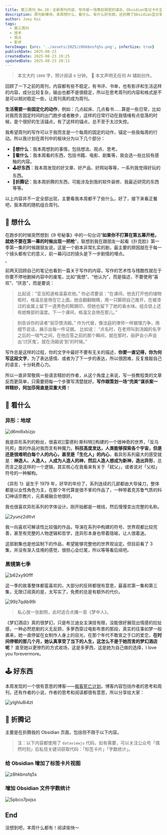 ```yaml
---
title: 第三周刊_No.38｜全新周刊内容、写作是一场策划周密的谋杀、Obsidian笔记卡片显示
description: 周刊新模块，本周想什么、看什么、有什么好东西，还折腾了Obsidian显示笔记卡片和统计字数。
author: Joey Kai
tags:
  - 第三周刊
  - 技术
  - 观点
  - 影评
heroImage: {src: '../assets/2025/z8hkbnsfq5s.png', inferSize: true}
publishDate: 2025-08-23
createdDate: 2025-08-23 19:25
updatedDate: 2025-08-23 20:13
---
```


> 本文大约 `1800` 字，预计阅读 `6` 分钟。
> 🤖 本文声明无任何 AI 辅助创作。

回顾了一下之前的周刊，内容都有些不稳定，有书评、书单，也有影评和生活这样的内容，成分比较复杂，输出也都不是很稳定，所以在思考周刊的内容和格式是不是可以相对稳定一些，让周刊真的成为周刊。

**生活需要一些固定化的动作**，例如：几点起床、几点看书……算是一些日常，比如对我而言固定时间的出门跑步或者散步，这样的日常行动在我情绪有点低落的时候，是个很好的生活锚点，有了这样的锚点，总不至于太过失控。 

我希望周刊的写作可以于我而言是一个每周的固定的动作，锚定一些我每周的行动。所以我计划在周刊中的板块分为以下几个部分：
- **🤔想什么**：我本周想到的事情，包括想法、观点、思考。
- **👀看什么**：我本周看的东西，包括书籍、电影、剧集等，我会选一些比较有感触的内容。
- **🕹️好东西**：我本周发现的好文章、好产品、好网站等等，一系列我觉得好玩的东西。
- **🥕折腾记**：我本周折腾的东西，可能涉及到我的软件装修、我最近研究的东西等等。

以上内容并不一定全部出现，主要看我本周都干了些什么，好了，接下来看正餐吧，我本周的随机组合周刊。

## 🤔 想什么

在跑步的时候突然想到《9 号秘事》中的一句台词“**如果你不打算在第五幕开枪，就绝不要在第一幕的时候出现一把枪**”，联想到我在跟朋友一起看《扑克脸》第一季第一集的时候跟朋友说，这是一个剧本非常扎实的剧，最主要的原因就在于每一个镜头都有它的意义，前一幕闪过的镜头是下一步剧情的埋点。

<img src="../assets/2025/p1aen2keee.png" style="zoom:40%;" />

前两天回顾自己的笔记也看到一篇关于写作的内容，写作的艺术性与残酷性就在于你要不停地删掉内容中的废笔，比如“我想”、“他认为”，而是描述，不要使用“喜欢”、“厌恶”，而是要说：

> 比起说：“亚当知道格温喜欢他。”
> 你必须要说：“在课间，他去打开他的储物柜时，格温总是倚在它上面。她会翻翻眼睛，用一只脚把自己推开，在被漆过的金属上留下一道黑色的鞋跟印，但她也留下了她的香水味。组合锁上还有她臀部的温度。下一个课间，格温又会倚在那儿。”

> 别告诉你的读者“丽莎恨汤姆。”
> 作为代替，像法庭的律师一样据理力争，用细节说话，展示出每一件证据。
> 比如说：
> “点名时，在老师叫到汤姆的名字之后的一喘气之间，在他应答之前的那个瞬间，就在那时，丽萨会小声说出‘讨厌鬼’。就在汤姆说‘到’的时候。”

写作总是这样的过程，你的文字中最好不要有无关的描述，**你要一直记得，你为何写这段文字**，为了表达感情、或者为了下一步的表达，所以很困难，反复推敲自己的语言，十分耗费心力。

所以一直非常敬佩一些语言精妙的作者，从这个角度上来说，写一些教程类的文章反而更简单，只需要把每一个步骤写清楚就好。**写作跟策划一场“完美”谋杀案一样精妙，阿加莎简直是双重大师**！

## 👀 看什么

### 异形：地球

![d6mi6xbizjo](../assets/2025/d6mi6xbizjo.png)

我是异形系列的粉丝，很喜欢[[雷德利·斯科特]]构建的一个很神奇的世界，「反乌托邦」类的作品对我而言有种魔力。**科技高度发达，人类能够探索各个宇宙，但是还是很难明白每个人的内心，甚至是「生化人」的内心**，看异形系列最大的感受就是：**神造人、人造人，人成为人造人的神，然后人造人想成为新神，造出异形**，总而言之是这样的一个逻辑，其实核心在我看来有关于「弑父」，或者说对「父权」符号的一种解构。

《异形 1》诞生于 1979 年，好早的年份了，系列连续的几部都由大导操刀，整体都是以女性角色为主，在那个年代算是很不爹的作品了，一种带着克苏鲁气质的科幻神话宗教片，元素被融合地很好。

我也很喜欢异形系列的字体设计。刚开始都是一根线，然后慢慢变出完整的名称。

![2yunz2dttvt](../assets/2025/2yunz2dttvt.png)

我一向喜欢可解读性比较强的作品，导演在系列中构建的符号、世界观都比较完善，甚至有完整的人物逻辑和哲学，连异形本身也带着隐喻，让人很着迷。

这部剧集也是他监制下的作品，希望能够完整他的世界观设定。但目前看了 3 集，并没有渐入佳境的感觉，很担心会烂尾，所以等等看后续吧。

### 黑镜第七季

![b62xy90fff](../assets/2025/b62xy90fff.png)

这一季的故事整体都蛮喜欢的，大部分的反转都很有意思，最喜欢第一集和第三集，无限订阅真的是，太写实了，免费的总是有额外的代价。

![99z7qdib99i](../assets/2025/99z7qdib99i.png)

> 私心放一张剧照，此时适合点播一首《梦中人》。

《梦幻酒店》真的很梦幻，只是布兰迪女主演技有限，没能很好展现出情感的拉扯感，一种必然悲剧的义无反顾，多萝西穿过电影布景的那段，真实的往事如梦一般袭来，她一直停留在女制作人身上的目光，在那个年代不敢宣之于口的爱恋，**在时间停顿的那几个月，她认真享受了当下的人生，这怎么不是于她而言的梦幻酒店呢**？ 直至她以更惨烈的方式收场，这是多萝西，这是她为自己做的选择，I love you forevermore。

## 🕹️ 好东西

本周发现的一个很有意思的博客——[极客死亡计划](https://www.geedea.pro/)，博客内容包括作者的思考和周刊，还有作者的小说，作者的思考和阅读都很有意思，所以分享给大家：

![ylghlu8i4zt](../assets/2025/ylghlu8i4zt.png)

## 🥕 折腾记

主要是在折腾我的 Obsidian 页面，包括但不限于以下内容。

> 注：以下内容都使用了 `dataviewjs` 代码，如有需要，可以关注公众号「偶然时刻」后私信关键词获取代码：「标签卡片」「字数统计」。

### 给 Obsidian 增加了标签卡片视图

![z8hkbnsfq5s](../assets/2025/z8hkbnsfq5s.png)

### 增加 Obsidian 文件字数统计

![5pbco7pxjsx](../assets/2025/5pbco7pxjsx.png)

## End

没想到吧，本周什么都有！阅读愉快～
